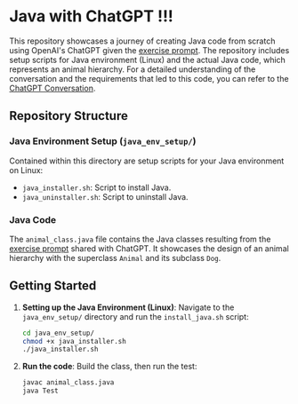 # Java with ChatGPT !!!

This repository showcases a journey of creating Java code from scratch using OpenAI's ChatGPT given the [exercise prompt](Exercise.md). The repository includes setup scripts for Java environment (Linux) and the actual Java code, which represents an animal hierarchy. For a detailed understanding of the conversation and the requirements that led to this code, you can refer to the [ChatGPT Conversation](https://chat.openai.com/share/d9b5cbd9-c9be-4322-85a3-59b5194af631).

## Repository Structure

### Java Environment Setup (`java_env_setup/`)

Contained within this directory are setup scripts for your Java environment on Linux:

- `java_installer.sh`: Script to install Java.
- `java_uninstaller.sh`: Script to uninstall Java.

### Java Code

The `animal_class.java` file contains the Java classes resulting from the [exercise prompt](Exercise.md) shared with ChatGPT. It showcases the design of an animal hierarchy with the superclass `Animal` and its subclass `Dog`.

## Getting Started

1. **Setting up the Java Environment (Linux)**:
   Navigate to the `java_env_setup/` directory and run the `install_java.sh` script:
   
   ```bash
   cd java_env_setup/
   chmod +x java_installer.sh
   ./java_installer.sh

2. **Run the code**:
    Build the class, then run the test:

    ```bash
    javac animal_class.java
    java Test
    ```
